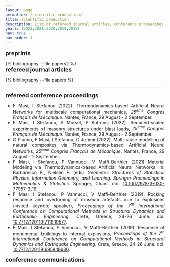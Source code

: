 ```yaml
---
layout: page
permalink: /scientific production/
title: scientific production
description: List of refereed journal articles, conference proceedings, preprints, and communications.
years: [2022,2021,2020,2019,2018]
nav: true
nav_order: 1
---
```

<!-- _pages/publications.md -->
<p><font size="+1"><b>preprints</b></font></p>
<div class="publications">
{% bibliography --file papers2 %}

</div>

<div><font size="+1"><b>refereed journal articles</b></font></div>
<div class="publications">

{% bibliography --file papers %}


</div>

<hr>

<div><font size="+1"><b>refereed conference proceedings</b></font></div>
<div>
<ul>
    <li style="text-align:justify;">F Masi, I Stefanou (2022). Thermodynamics-based Artificial Neural Networks for multiscale computational mechanics, <i>25<sup>eme</sup> Congrès Français de Mécanique</i>. Nantes, France, 29 August - 2 September.</li>
    <li style="text-align:justify;">F Masi, I Stefanou, A Morsel, P Kotronis (2022). Reduced-scaled experiments of masonry structures under blast loads, <i>25<sup>eme</sup> Congrès Français de Mécanique</i>. Nantes, France, 29 August - 2 September.</li>
    <li style="text-align:justify;">G Piunno, F Masi, I Stefanou, C Jommi (2022). Multi-scale modelling of natural composites via Thermodynamics-based Artificial Neural Networks, <i>25<sup>eme</sup> Congrès Français de Mécanique</i>. Nantes, France, 29 August - 2 September.</li>
    <li style="text-align:justify;">F Masi, I Stefanou, P Vannucci, V Maffi-Berthier (2021) Material Modeling via Thermodynamics-based Artificial Neural Networks. In: Barbaresco F., Nielsen F. (eds) <i>Geometric Structures of Statistical Physics, Information Geometry, and Learning. Springer Proceedings in Mathematics &amp; Statistics</i>. Springer, Cham. doi: <a href="https://doi.org/10.1007/978-3-030-77957-3_16">10.1007/978-3-030-77957-3_16</a>.</li>
    <li style="text-align:justify;">F Masi, I Stefanou, P Vannucci, V Maffi-Berthier (2019). Rocking response and overturning of museum artefacts due to explosions (invited keynote speaker), <i>Proceedings of the 7<sup>th</sup> International Conference on Computational Methods in Structural Dynamics and Earthquake Engineering</i>. Crete, Greece, 24-26 June. doi: <a href="https://www.eccomasproceedia.org/conferences/thematic-conferences/compdyn-2019/7119">10.7712/120119.7119.19577</a>.</li>
    <li style="text-align:justify;">F Masi, I Stefanou, P Vannucci, V Maffi-Berthier (2019). Response of monumental buildings to internal explosions, <i>Proceedings of the 7<sup>th</sup> International Conference on Computational Methods in Structural Dynamics and Earthquake Engineering</i>. Crete, Greece, 24-26 June. doi: <a href="https://doi.org/10.7712/120119.6958.19630">10.7712/120119.6958.19630</a>.</li>
</ul>
</div>

<div><font size="+1"><b>conference communications</b></font></div>
<div class="publications">
</div>
